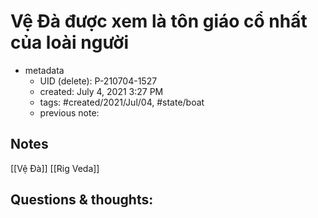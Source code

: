 # Vệ Đà được xem là tôn giáo cổ nhất của loài người

- metadata
	- UID (delete): P-210704-1527
	- created: July 4, 2021 3:27 PM
	- tags: #created/2021/Jul/04, #state/boat  
	- previous note:

## Notes
[[Vệ Đà]]
[[Rig Veda]]
## Questions & thoughts:

